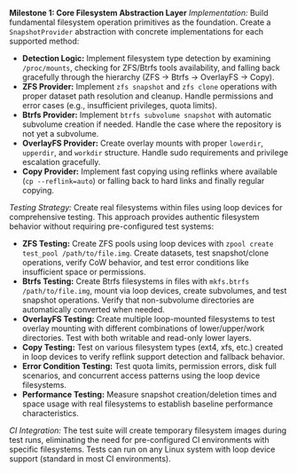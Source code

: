 **Milestone 1: Core Filesystem Abstraction Layer**
*Implementation:* Build fundamental filesystem operation primitives as the foundation. Create a `SnapshotProvider` abstraction with concrete implementations for each supported method:

* **Detection Logic:** Implement filesystem type detection by examining `/proc/mounts`, checking for ZFS/Btrfs tools availability, and falling back gracefully through the hierarchy (ZFS → Btrfs → OverlayFS → Copy).
* **ZFS Provider:** Implement `zfs snapshot` and `zfs clone` operations with proper dataset path resolution and cleanup. Handle permissions and error cases (e.g., insufficient privileges, quota limits).
* **Btrfs Provider:** Implement `btrfs subvolume snapshot` with automatic subvolume creation if needed. Handle the case where the repository is not yet a subvolume.
* **OverlayFS Provider:** Create overlay mounts with proper `lowerdir`, `upperdir`, and `workdir` structure. Handle sudo requirements and privilege escalation gracefully.
* **Copy Provider:** Implement fast copying using reflinks where available (`cp --reflink=auto`) or falling back to hard links and finally regular copying.

*Testing Strategy:* Create real filesystems within files using loop devices for comprehensive testing. This approach provides authentic filesystem behavior without requiring pre-configured test systems:

* **ZFS Testing:** Create ZFS pools using loop devices with `zpool create test_pool /path/to/file.img`. Create datasets, test snapshot/clone operations, verify CoW behavior, and test error conditions like insufficient space or permissions.
* **Btrfs Testing:** Create Btrfs filesystems in files with `mkfs.btrfs /path/to/file.img`, mount via loop devices, create subvolumes, and test snapshot operations. Verify that non-subvolume directories are automatically converted when needed.
* **OverlayFS Testing:** Create multiple loop-mounted filesystems to test overlay mounting with different combinations of lower/upper/work directories. Test with both writable and read-only lower layers.
* **Copy Testing:** Test on various filesystem types (ext4, xfs, etc.) created in loop devices to verify reflink support detection and fallback behavior.
* **Error Condition Testing:** Test quota limits, permission errors, disk full scenarios, and concurrent access patterns using the loop device filesystems.
* **Performance Testing:** Measure snapshot creation/deletion times and space usage with real filesystems to establish baseline performance characteristics.

*CI Integration:* The test suite will create temporary filesystem images during test runs, eliminating the need for pre-configured CI environments with specific filesystems. Tests can run on any Linux system with loop device support (standard in most CI environments).
